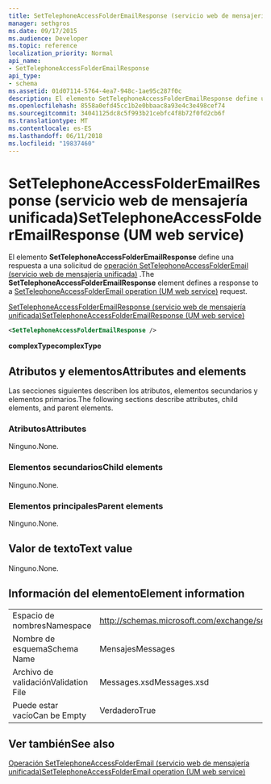 ```yaml
---
title: SetTelephoneAccessFolderEmailResponse (servicio web de mensajería unificada)
manager: sethgros
ms.date: 09/17/2015
ms.audience: Developer
ms.topic: reference
localization_priority: Normal
api_name:
- SetTelephoneAccessFolderEmailResponse
api_type:
- schema
ms.assetid: 01d07114-5764-4ea7-948c-1ae95c287f0c
description: El elemento SetTelephoneAccessFolderEmailResponse define una respuesta a una solicitud de SetTelephoneAccessFolderEmail operación (servicio web de mensajería unificada).
ms.openlocfilehash: 8558a0efd45cc1b2e0bbaac8a93e4c3e498cef74
ms.sourcegitcommit: 34041125dc8c5f993b21cebfc4f8b72f0fd2cb6f
ms.translationtype: MT
ms.contentlocale: es-ES
ms.lasthandoff: 06/11/2018
ms.locfileid: "19837460"
---
```

# <a name="settelephoneaccessfolderemailresponse-um-web-service"></a><span data-ttu-id="f52c6-103">SetTelephoneAccessFolderEmailResponse (servicio web de mensajería unificada)</span><span class="sxs-lookup"><span data-stu-id="f52c6-103">SetTelephoneAccessFolderEmailResponse (UM web service)</span></span>

<span data-ttu-id="f52c6-104">El elemento **SetTelephoneAccessFolderEmailResponse** define una respuesta a una solicitud de [operación SetTelephoneAccessFolderEmail (servicio web de mensajería unificada)](settelephoneaccessfolderemail-operation-um-web-service.md) .</span><span class="sxs-lookup"><span data-stu-id="f52c6-104">The **SetTelephoneAccessFolderEmailResponse** element defines a response to a [SetTelephoneAccessFolderEmail operation (UM web service)](settelephoneaccessfolderemail-operation-um-web-service.md) request.</span></span> 
  
[<span data-ttu-id="f52c6-105">SetTelephoneAccessFolderEmailResponse (servicio web de mensajería unificada)</span><span class="sxs-lookup"><span data-stu-id="f52c6-105">SetTelephoneAccessFolderEmailResponse (UM web service)</span></span>](settelephoneaccessfolderemailresponse-um-web-service.md)
  
```xml
<SetTelephoneAccessFolderEmailResponse />
```

 <span data-ttu-id="f52c6-106">**complexType**</span><span class="sxs-lookup"><span data-stu-id="f52c6-106">**complexType**</span></span>
## <a name="attributes-and-elements"></a><span data-ttu-id="f52c6-107">Atributos y elementos</span><span class="sxs-lookup"><span data-stu-id="f52c6-107">Attributes and elements</span></span>

<span data-ttu-id="f52c6-108">Las secciones siguientes describen los atributos, elementos secundarios y elementos primarios.</span><span class="sxs-lookup"><span data-stu-id="f52c6-108">The following sections describe attributes, child elements, and parent elements.</span></span>
  
### <a name="attributes"></a><span data-ttu-id="f52c6-109">Atributos</span><span class="sxs-lookup"><span data-stu-id="f52c6-109">Attributes</span></span>

<span data-ttu-id="f52c6-110">Ninguno.</span><span class="sxs-lookup"><span data-stu-id="f52c6-110">None.</span></span>
  
### <a name="child-elements"></a><span data-ttu-id="f52c6-111">Elementos secundarios</span><span class="sxs-lookup"><span data-stu-id="f52c6-111">Child elements</span></span>

<span data-ttu-id="f52c6-112">Ninguno.</span><span class="sxs-lookup"><span data-stu-id="f52c6-112">None.</span></span>
  
### <a name="parent-elements"></a><span data-ttu-id="f52c6-113">Elementos principales</span><span class="sxs-lookup"><span data-stu-id="f52c6-113">Parent elements</span></span>

<span data-ttu-id="f52c6-114">Ninguno.</span><span class="sxs-lookup"><span data-stu-id="f52c6-114">None.</span></span>
  
## <a name="text-value"></a><span data-ttu-id="f52c6-115">Valor de texto</span><span class="sxs-lookup"><span data-stu-id="f52c6-115">Text value</span></span>

<span data-ttu-id="f52c6-116">Ninguno.</span><span class="sxs-lookup"><span data-stu-id="f52c6-116">None.</span></span>
  
## <a name="element-information"></a><span data-ttu-id="f52c6-117">Información del elemento</span><span class="sxs-lookup"><span data-stu-id="f52c6-117">Element information</span></span>

|||
|:-----|:-----|
|<span data-ttu-id="f52c6-118">Espacio de nombres</span><span class="sxs-lookup"><span data-stu-id="f52c6-118">Namespace</span></span>  <br/> |http://schemas.microsoft.com/exchange/services/2006/messages  <br/> |
|<span data-ttu-id="f52c6-119">Nombre de esquema</span><span class="sxs-lookup"><span data-stu-id="f52c6-119">Schema Name</span></span>  <br/> |<span data-ttu-id="f52c6-120">Mensajes</span><span class="sxs-lookup"><span data-stu-id="f52c6-120">Messages</span></span>  <br/> |
|<span data-ttu-id="f52c6-121">Archivo de validación</span><span class="sxs-lookup"><span data-stu-id="f52c6-121">Validation File</span></span>  <br/> |<span data-ttu-id="f52c6-122">Messages.xsd</span><span class="sxs-lookup"><span data-stu-id="f52c6-122">Messages.xsd</span></span>  <br/> |
|<span data-ttu-id="f52c6-123">Puede estar vacío</span><span class="sxs-lookup"><span data-stu-id="f52c6-123">Can be Empty</span></span>  <br/> |<span data-ttu-id="f52c6-124">Verdadero</span><span class="sxs-lookup"><span data-stu-id="f52c6-124">True</span></span>  <br/> |
   
## <a name="see-also"></a><span data-ttu-id="f52c6-125">Ver también</span><span class="sxs-lookup"><span data-stu-id="f52c6-125">See also</span></span>



[<span data-ttu-id="f52c6-126">Operación SetTelephoneAccessFolderEmail (servicio web de mensajería unificada)</span><span class="sxs-lookup"><span data-stu-id="f52c6-126">SetTelephoneAccessFolderEmail operation (UM web service)</span></span>](settelephoneaccessfolderemail-operation-um-web-service.md)

